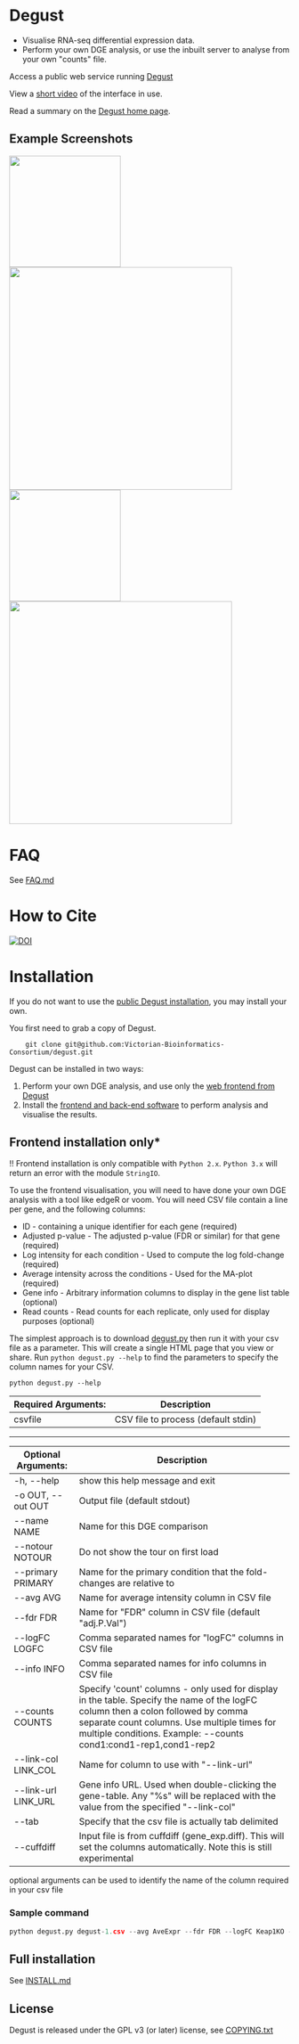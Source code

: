 # Degust

- Visualise RNA-seq differential expression data.
- Perform your own DGE analysis, or use the inbuilt server to analyse from your own "counts" file.

Access a public web service running [Degust](http://degust.erc.monash.edu)

View a [short video](https://www.youtube.com/watch?v=ucucQ_LtZ1g) of the interface in use.

Read a summary on the <a href='http://drpowell.github.io/degust/'>Degust home page</a>.

## Example Screenshots

<a href="docs/images/screenshot-libsize.png"><img src="docs/images/screenshot-libsize.png" width="200"/></a>
<a href="docs/images/screenshot-mds.png"><img src="docs/images/screenshot-mds.png" width="400"/></a>
<br/>
<a href="docs/images/screenshot-boxplot.png"><img src="docs/images/screenshot-boxplot.png" width="200"/></a>
<a href="docs/images/screenshot-mds3d.png"><img src="docs/images/screenshot-mds3d.png" width="400"/></a>

# FAQ

See [FAQ.md](FAQ.md)

# How to Cite

[![DOI](https://zenodo.org/badge/DOI/10.5281/zenodo.3258933.svg)](https://doi.org/10.5281/zenodo.3258933)

# Installation

If you do not want to use the [public Degust installation](http://degust.erc.monash.edu), you may install your own.

You first need to grab a copy of Degust.

        git clone git@github.com:Victorian-Bioinformatics-Consortium/degust.git

Degust can be installed in two ways:

1. Perform your own DGE analysis, and use only the [web frontend from Degust](#frontend-installation-only)
2. Install the [frontend and back-end software](#full-installation) to perform analysis and visualise the results.

## Frontend installation only\*

!! Frontend installation is only compatible with `Python 2.x`. `Python 3.x` will return an error with the module `StringIO`.

To use the frontend visualisation, you will need to have done your own DGE analysis with a tool like edgeR or voom. You will need CSV file contain a line per gene, and the following columns:

- ID - containing a unique identifier for each gene (required)
- Adjusted p-value - The adjusted p-value (FDR or similar) for that gene (required)
- Log intensity for each condition - Used to compute the log fold-change (required)
- Average intensity across the conditions - Used for the MA-plot (required)
- Gene info - Arbitrary information columns to display in the gene list table (optional)
- Read counts - Read counts for each replicate, only used for display purposes (optional)

The simplest approach is to download [degust.py](http://drpowell.github.io/degust/dist/latest/degust.py) then run it with your csv file as a parameter. This will create a single HTML page that you view or share. Run `python degust.py --help` to find the parameters to specify the column names for your CSV.

```
python degust.py --help
```

| Required Arguments: | Description                         |
| ------------------- | ----------------------------------- |
| csvfile             | CSV file to process (default stdin) |

---

| Optional Arguments: | Description                                                                                                                                                                                                                                         |
| ------------------- | --------------------------------------------------------------------------------------------------------------------------------------------------------------------------------------------------------------------------------------------------- |
| -h, --help          | show this help message and exit                                                                                                                                                                                                                     |
| -o OUT, --out OUT   | Output file (default stdout)                                                                                                                                                                                                                        |
| --name NAME         | Name for this DGE comparison                                                                                                                                                                                                                        |
| --notour NOTOUR     | Do not show the tour on first load                                                                                                                                                                                                                  |
| --primary PRIMARY   | Name for the primary condition that the fold-changes are relative to                                                                                                                                                                                |
| --avg AVG           | Name for average intensity column in CSV file                                                                                                                                                                                                       |
| --fdr FDR           | Name for "FDR" column in CSV file (default "adj.P.Val")                                                                                                                                                                                             |
| --logFC LOGFC       | Comma separated names for "logFC" columns in CSV file                                                                                                                                                                                               |
| --info INFO         | Comma separated names for info columns in CSV file                                                                                                                                                                                                  |
| --counts COUNTS     | Specify 'count' columns - only used for display in the table. Specify the name of the logFC column then a colon followed by comma separate count columns. Use multiple times for multiple conditions. Example: --counts cond1:cond1-rep1,cond1-rep2 |
| --link-col LINK_COL | Name for column to use with "--link-url"                                                                                                                                                                                                            |
| --link-url LINK_URL | Gene info URL. Used when double-clicking the gene-table. Any "%s" will be replaced with the value from the specified "--link-col"                                                                                                                   |
| --tab               | Specify that the csv file is actually tab delimited                                                                                                                                                                                                 |
| --cuffdiff          | Input file is from cuffdiff (gene_exp.diff). This will set the columns automatically. Note this is still experimental                                                                                                                               |

optional arguments can be used to identify the name of the column required in your csv file

### Sample command

```python
python degust.py degust-1.csv --avg AveExpr --fdr FDR --logFC Keap1KO --info symbol --out index.html
```

## Full installation

See [INSTALL.md](INSTALL.md)

## License

Degust is released under the GPL v3 (or later) license, see <a href='http://github.com/drpowell/degust/blob/master/COPYING.txt'>COPYING.txt</a>
